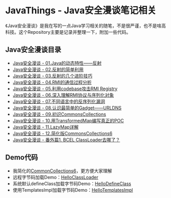 # JavaThings - Java安全漫谈笔记相关

《Java安全漫谈》是我在写的一点Java学习相关的随笔，不是很严谨，也不是啥高科技。这个Repository主要是记录并整理一下，附加一些代码。

## Java安全漫谈目录

- [Java安全漫谈 - 01.Java的动态特性——反射](https://t.zsxq.com/iyJiAMJ)
- [Java安全漫谈 - 02.反射的简单利用](https://t.zsxq.com/iIa2B2j)
- [Java安全漫谈 - 03.反射的几个进阶技巧](https://t.zsxq.com/MNRbayr)
- [Java安全漫谈 - 04.RMI的通信过程分析](https://t.zsxq.com/FMJiUrV)
- [Java安全漫谈 - 05.利用codebase攻击RMI Registry](https://t.zsxq.com/BuFy3zF)
- [Java安全漫谈 - 06.深入理解RMI协议与序列化对象](https://t.zsxq.com/vZjaiuR)
- [Java安全漫谈 - 07.不同语言中的反序列化漏洞](https://t.zsxq.com/NF2NfQf)
- [Java安全漫谈 - 08.认识最简单的Gadget——URLDNS](https://t.zsxq.com/ieMZBQj)
- [Java安全漫谈 - 09.初识CommonsCollections](https://t.zsxq.com/BmIIAy3)
- [Java安全漫谈 - 10.用TransformedMap编写真正的POC](https://t.zsxq.com/ZNZrJMZ)
- [Java安全漫谈 - 11.LazyMap详解](https://t.zsxq.com/FufUf2B)
- [Java安全漫谈 - 12.简化版CommonsCollections6](https://t.zsxq.com/A2j2beE)
- [Java安全漫谈 - 番外篇1. BCEL ClassLoader去哪了？](https://www.leavesongs.com/PENETRATION/where-is-bcel-classloader.html)

## Demo代码

- 我简化的[CommonCollections6](deserialization/src/main/java/com/govuln/CommonsCollections6.java)，更方便大家理解
- 远程字节码加载Demo：[HelloClassLoader](general/src/main/java/com/govuln/HelloClassLoader.java)
- 系统默认defineClass加载字节码Demo：[HelloDefineClass](general/src/main/java/com/govuln/HelloDefineClass.java)
- 使用TemplatesImpl加载字节码Demo：[HelloTemplatesImpl](general/src/main/java/com/govuln/HelloTemplatesImpl.java)
